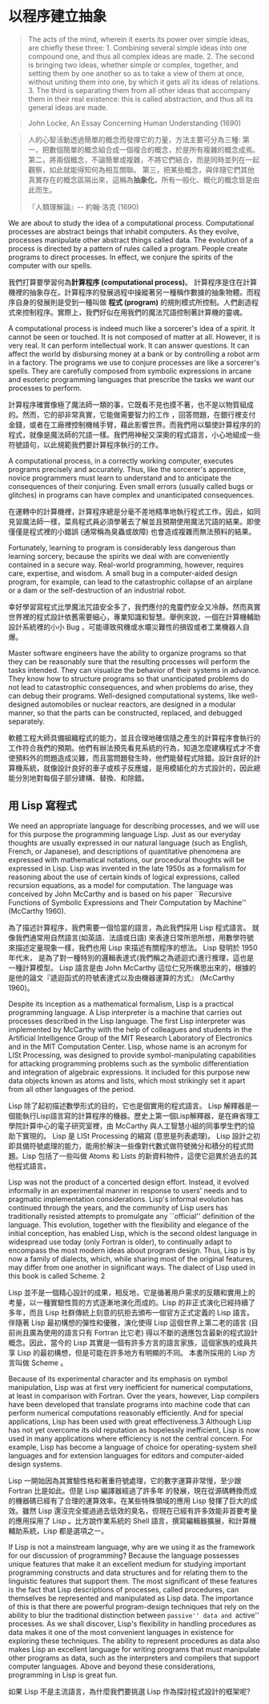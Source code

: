 以程序建立抽象
===================

> The acts of the mind, wherein it exerts its power over simple ideas, are chiefly these three: 1. Combining several simple ideas into one compound one, and thus all complex ideas are made. 2. The second is bringing two ideas, whether simple or complex, together, and setting them by one another so as to take a view of them at once, without uniting them into one, by which it gets all its ideas of relations. 3. The third is separating them from all other ideas that accompany them in their real existence: this is called abstraction, and thus all its general ideas are made.

> John Locke, An Essay Concerning Human Understanding (1690)

> 人的心智活動透過簡單的概念而發揮它的力量，方法主要可分為三種:
> 第一，把數個簡單的概念組合成一個複合的概念，於是所有複雜的概念成焉。
> 第二，將兩個概念，不論簡單或複雜，不將它們結合，而是同時並列在一起觀察，如此就能得知何為相互關聯。
> 第三，把某些概念，與伴隨它們其他真實存在的概念區隔出來，這稱為**抽象化**，所有一般化、概化的概念皆是由此而生。
>
> 『人類理解論』-- 約翰·洛克 (1690)

We are about to study the idea of a computational process. Computational processes are abstract beings that inhabit computers. As they evolve, processes manipulate other abstract things called data. The evolution of a process is directed by a pattern of rules called a program. People create programs to direct processes. In effect, we conjure the spirits of the computer with our spells.

我們打算要學習何為**計算程序 (computational process)**。 計算程序是住在計算機裡的抽象存在。計算程序的發展過程中操縱著另一種稱作數據的抽象物體。而程序自身的發展則是受到一種叫做 **程式 (program)** 的規則模式所控制。人們創造程式來控制程序。實際上，我們好似在用我們的魔法咒語控制著計算機的靈魂。

A computational process is indeed much like a sorcerer's idea of a spirit. It cannot be seen or touched. It is not composed of matter at all. However, it is very real. It can perform intellectual work. It can answer questions. It can affect the world by disbursing money at a bank or by controlling a robot arm in a factory. The programs we use to conjure processes are like a sorcerer's spells. They are carefully composed from symbolic expressions in arcane and esoteric programming languages that prescribe the tasks we want our processes to perform.

計算程序確實像極了魔法師一類的事，它既看不見也摸不著，也不是以物質組成的。然而，它的卻非常真實，它能做需要智力的工作
，回答問題，在銀行裡支付金錢，或者在工廠裡控制機械手臂，藉此影響世界。而我們用以驅使計算程序的的程式，就像是魔法師的咒語一樣。我們用神秘又深奧的程式語言，小心地組成一些符號語句，以此規範我們要計算程序執行的工作。

A computational process, in a correctly working computer, executes programs precisely and accurately. Thus, like the sorcerer's apprentice, novice programmers must learn to understand and to anticipate the consequences of their conjuring. Even small errors (usually called bugs or glitches) in programs can have complex and unanticipated consequences.

在運轉中的計算機裡，計算程序總是分毫不差地精準地執行程式工作。因此，如同見習魔法師一樣，菜鳥程式員必須學著去了解並且預期使用魔法咒語的結果。即使僅僅是程式裡的小錯誤 (通常稱為臭蟲或故障) 也會造成複雜而無法預料的結果。

Fortunately, learning to program is considerably less dangerous than learning sorcery, because the spirits we deal with are conveniently contained in a secure way. Real-world programming, however, requires care, expertise, and wisdom. A small bug in a computer-aided design program, for example, can lead to the catastrophic collapse of an airplane or a dam or the self-destruction of an industrial robot.

幸好學習寫程式比學魔法咒語安全多了，我們應付的鬼靈們安全又冷靜。然而真實世界裡的程式設計依舊需要細心，專業知識和智慧。舉例來說，一個在計算機輔助設計系統裡的小小 Bug ，可能導致飛機或水壩災難性的損毀或者工業機器人自爆。

Master software engineers have the ability to organize programs so that they can be reasonably sure that the resulting processes will perform the tasks intended. They can visualize the behavior of their systems in advance. They know how to structure programs so that unanticipated problems do not lead to catastrophic consequences, and when problems do arise, they can debug their programs. Well-designed computational systems, like well-designed automobiles or nuclear reactors, are designed in a modular manner, so that the parts can be constructed, replaced, and debugged separately.

軟體工程大師具備組織程式的能力，並且合理地確信隨之產生的計算程序會執行的工作符合我們的預期。他們有辦法預先看見系統的行為，知道怎麼建構程式才不會使預料外的問題造成災難，而且當問題發生時，他們能替程式除錯。設計良好的計算機系統，就像設計良好的車子或核子反應爐，是用模組化的方式設計的，因此總能分別地對每個子部分建構、替換、和除錯。


用 Lisp 寫程式
----------------------------

 We need an appropriate language for describing processes, and we will use for this purpose the programming language Lisp. Just as our everyday thoughts are usually expressed in our natural language (such as English, French, or Japanese), and descriptions of quantitative phenomena are expressed with mathematical notations, our procedural thoughts will be expressed in Lisp. Lisp was invented in the late 1950s as a formalism for reasoning about the use of certain kinds of logical expressions, called recursion equations, as a model for computation. The language was conceived by John McCarthy and is based on his paper ``Recursive Functions of Symbolic Expressions and Their Computation by Machine'' (McCarthy 1960).
 
為了描述計算程序，我們需要一個恰當的語言，為此我們採用 Lisp 程式語言。 就像我們通常用自然語言(如英語、法語或日語) 來表達日常所思所想，用數學符號來描述定量現象一樣，我們也用 Lisp 來描述有關程序的想法。 Lisp 發明於 1950 年代末， 是為了對一種特別的邏輯表達式(我們稱之為遞迴式)進行推理，這也是一種計算模型。 Lisp 語言是由 John McCarthy 這位仁兄所構思出來的，根據的是他的論文『遞迴函式的符號表達式以及由機器運算的方式』 (McCarthy 1960)。

Despite its inception as a mathematical formalism, Lisp is a practical programming language. A Lisp interpreter is a machine that carries out processes described in the Lisp language. The first Lisp interpreter was implemented by McCarthy with the help of colleagues and students in the Artificial Intelligence Group of the MIT Research Laboratory of Electronics and in the MIT Computation Center. Lisp, whose name is an acronym for LISt Processing, was designed to provide symbol-manipulating capabilities for attacking programming problems such as the symbolic differentiation and integration of algebraic expressions. It included for this purpose new data objects known as atoms and lists, which most strikingly set it apart from all other languages of the period.

Lisp 除了起初描述數學形式的目的，它也是個實用的程式語言。 Lisp 解釋器是一個能執行Lisp語言寫的計算程序的機器。歷史上第一個Lisp解釋器，是在麻省理工學院計算中心的電子研究室裡，由  McCarthy 與人工智慧小組的同事學生們的協助下實現的。 Lisp 是 LISt Processing  的縮寫 (意思是列表處理)。 Lisp 設計之初即具備符號處理的能力，能用於解決一些像對代數式做符號微分和積分的程式問題。Lisp 包括了一些叫做 Atoms 和 Lists 的新資料物件，這使它迴異於過去的其他程式語言。

Lisp was not the product of a concerted design effort. Instead, it evolved informally in an experimental manner in response to users' needs and to pragmatic implementation considerations. Lisp's informal evolution has continued through the years, and the community of Lisp users has traditionally resisted attempts to promulgate any ``official'' definition of the language. This evolution, together with the flexibility and elegance of the initial conception, has enabled Lisp, which is the second oldest language in widespread use today (only Fortran is older), to continually adapt to encompass the most modern ideas about program design. Thus, Lisp is by now a family of dialects, which, while sharing most of the original features, may differ from one another in significant ways. The dialect of Lisp used in this book is called Scheme. 2

Lisp 並不是一個精心設計的成果，相反地，它是循著用戶需求的反饋和實用上的考量，以一種實驗性質的方式逐漸地演化而成的。Lisp 的非正式演化已經持續了多年，而且 Lisp 社群傳統上刻意的抗拒去頒布一個官方正式定義的 Lisp 語言。 伴隨著 Lisp 最初構想的彈性和優雅，演化使得 Lisp 這個世界上第二老的語言 (目前尚且廣為使用的語言只有 Fortran 比它老)  得以不斷的適應包含最新的程式設計概念。因此，當今的 Lisp 其實是一個有許多方言的語言家族，這個家族的成員共享 Lisp 的最初構想，但是可能在許多地方有明顯的不同。 本書所採用的 Lisp 方言叫做 Scheme 。

 Because of its experimental character and its emphasis on symbol manipulation, Lisp was at first very inefficient for numerical computations, at least in comparison with Fortran. Over the years, however, Lisp compilers have been developed that translate programs into machine code that can perform numerical computations reasonably efficiently. And for special applications, Lisp has been used with great effectiveness.3 Although Lisp has not yet overcome its old reputation as hopelessly inefficient, Lisp is now used in many applications where efficiency is not the central concern. For example, Lisp has become a language of choice for operating-system shell languages and for extension languages for editors and computer-aided design systems.
 
 Lisp 一開始因為其實驗性格和著重符號處理，它的數字運算非常慢，至少跟 Fortran 比是如此。但是 Lisp 編譯器經過了許多年 的發展，現在從源碼轉換而成的機器碼已經有了合理的運算效率。在某些特殊領域的應用 Lisp 發揮了巨大的成效。雖然 Lisp 還沒完全擺過過去低效的臭名，但現在已經有許多效能非首要考量的應用採用了 Lisp 。比方說作業系統的 Shell 語言，撰寫編輯器擴展，和計算機輔助系統，Lisp 都是選項之一。 

If Lisp is not a mainstream language, why are we using it as the framework for our discussion of programming? Because the language possesses unique features that make it an excellent medium for studying important programming constructs and data structures and for relating them to the linguistic features that support them. The most significant of these features is the fact that Lisp descriptions of processes, called procedures, can themselves be represented and manipulated as Lisp data. The importance of this is that there are powerful program-design techniques that rely on the ability to blur the traditional distinction between ``passive'' data and ``active'' processes. As we shall discover, Lisp's flexibility in handling procedures as data makes it one of the most convenient languages in existence for exploring these techniques. The ability to represent procedures as data also makes Lisp an excellent language for writing programs that must manipulate other programs as data, such as the interpreters and compilers that support computer languages. Above and beyond these considerations, programming in Lisp is great fun.

如果 Lisp 不是主流語言，為什麼我們要挑選 Lisp 作為探討程式設計的框架呢? 
